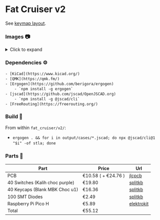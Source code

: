 # Fat Cruiser v2

<div align="center">

<!-- ![Logo](./images/fat_cruiser_v2.png) -->

</div>

See [keymap layout](./qmk/readme.md).

### Images :camera:

<details>
  <summary>Click to expand</summary>
  <div align="center">
    <img src="./images/kicad.jpg" />
  </div>
<div align="center">
</details>

### Dependencies :gear:

    - [KiCad](https://www.kicad.org/)
    - [QMK](https://qmk.fm/)
    - [Ergogen](https://github.com/berigora/ergogen)
        - `npm install -g ergogen`
    - [jscad](https://github.com/jscad/OpenJSCAD.org)
        - `npm install -g @jscad/cli`
    - [FreeRouting](https://freerouting.org/)

### Build :hammer:

From within `fat_cruiser/v2/`:

- `ergogen . && for i in output/cases/*.jscad; do npx @jscad/cli@1 "$i" -of stla; done`

### Parts :nut_and_bolt:

| Part                                                    | Price                  | Url                                                                                                                        |
|----------------                                         | ---------------        | ---------------                                                                                                            |
| PCB                                                     | €10.58 ( + €24.76 )    | [jlcpcb](https://jlcpcb.com/)                                                                                              |
| 40 Switches (Kalih choc purple)                         | €19.80                 | [splitkb](https://splitkb.com/products/kailh-low-profile-choc-switches?variant=47265452458331)                             |
| 40 Keycaps (Blank MBK Choc u1)                          | €16.36                 | [splitkb](https://splitkb.com/products/blank-mbk-choc-low-profile-keycaps?variant=31811491987533)                          |
| 100 SMT Diodes                                          | €2.49                  | [splitkb](https://splitkb.com/products/smd-diodes?variant=42283984027907)                                                  |
| Raspberry Pi Pico H                                     | €5.89                  | [elektrokit](https://www.electrokit.com/en/raspberry-pi-pico-h)                                                            |
| Total                                                   | €55.12                 |                                                                                                                            |

